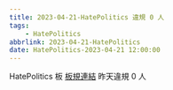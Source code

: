 ```yaml
---
title: 2023-04-21-HatePolitics 違規 0 人
tags:
    - HatePolitics
abbrlink: 2023-04-21-HatePolitics
date: HatePolitics-2023-04-21 12:00:00
---
```

HatePolitics 板 [板規連結](https://www.ptt.cc/bbs/HatePolitics/M.1617115262.A.D60.html)
昨天違規 0 人
